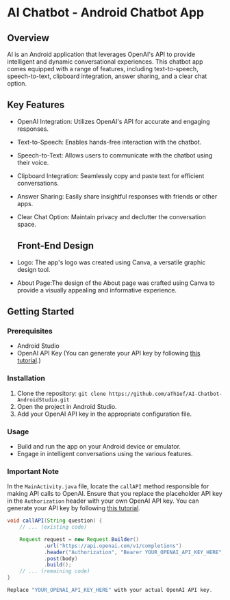 # AI Chatbot - Android Chatbot App

## Overview

AI is an Android application that leverages OpenAI's API to provide intelligent and dynamic conversational experiences. This chatbot app comes equipped with a range of features, including text-to-speech, speech-to-text, clipboard integration, answer sharing, and a clear chat option.

## Key Features

- OpenAI Integration: Utilizes OpenAI's API for accurate and engaging responses.
- Text-to-Speech: Enables hands-free interaction with the chatbot.
- Speech-to-Text: Allows users to communicate with the chatbot using their voice.
- Clipboard Integration: Seamlessly copy and paste text for efficient conversations.
- Answer Sharing: Easily share insightful responses with friends or other apps.
- Clear Chat Option: Maintain privacy and declutter the conversation space.

  ## Front-End Design

- Logo: The app's logo was created using Canva, a versatile graphic design tool.
- About Page:The design of the About page was crafted using Canva to provide a visually appealing and informative experience.


## Getting Started

### Prerequisites

- Android Studio
- OpenAI API Key (You can generate your API key by following [this tutorial](https://youtu.be/nafDyRsVnXU?si=l9-1iF96xh24JJ_U).)


### Installation

1. Clone the repository: `git clone https://github.com/aTh1ef/AI-Chatbot-AndroidStudio.git`
2. Open the project in Android Studio.
3. Add your OpenAI API key in the appropriate configuration file.

### Usage

- Build and run the app on your Android device or emulator.
- Engage in intelligent conversations using the various features.

### Important Note

In the `MainActivity.java` file, locate the `callAPI` method responsible for making API calls to OpenAI. Ensure that you replace the placeholder API key in the `Authorization` header with your own OpenAI API key.
You can generate your API key by following [this tutorial](https://youtu.be/nafDyRsVnXU?si=l9-1iF96xh24JJ_U).

```java
void callAPI(String question) {
    // ... (existing code)

    Request request = new Request.Builder()
            .url("https://api.openai.com/v1/completions")
            .header("Authorization", "Bearer YOUR_OPENAI_API_KEY_HERE")
            .post(body)
            .build();
    // ... (remaining code)
}

Replace "YOUR_OPENAI_API_KEY_HERE" with your actual OpenAI API key.
